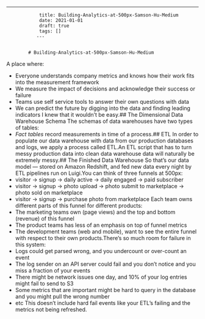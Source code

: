 ---
                title: Building-Analytics-at-500px-Samson-Hu-Medium
                date: 2021-01-01    
                draft: true
                tags: []
               ---


            # Building-Analytics-at-500px-Samson-Hu-Medium

A place where:
- Everyone understands company metrics and knows how their work fits into the measurement framework
- We measure the impact of decisions and acknowledge their success or failure
- Teams use self service tools to answer their own questions with data
- We can predict the future by digging into the data and finding leading indicators
I knew that it wouldn’t be easy.## The Dimensional Data Warehouse Schema
The schemas of data warehouses have two types of tables:
- *Fact tables* record measurements in time of a process.## ETL
In order to populate our data warehouse with data from our production databases and logs, we apply a process called ETL.An ETL script that has to turn messy production data into clean data warehouse data will naturally be extremely messy.## The Finished Data Warehouse
So that’s our data model — stored on Amazon Redshift, and fed new data every night by ETL pipelines run on Luigi.You can think of three funnels at 500px:
- visitor -> signup -> daily active -> daily engaged -> paid subscriber
- visitor -> signup -> photo upload -> photo submit to marketplace -> photo sold on marketplace
- visitor -> signup -> purchase photo from marketplace
Each team owns different parts of this funnel for different products:
- The marketing teams own (page views) and the top and bottom (revenue) of this funnel
- The product teams has less of an emphasis on top of funnel metrics
- The development teams (web and mobile), want to see the entire funnel with respect to their own products.There’s so much room for failure in this system:
- Logs could get parsed wrong, and you undercount or over-count an event
- The log sender on an API server could fail and you don’t notice and you miss a fraction of your events
- There might be network issues one day, and 10% of your log entries might fail to send to S3
- Some metrics that are important might be hard to query in the database and you might pull the wrong number
- etc
This doesn’t include hard fail events like your ETL’s failing and the metrics not being refreshed.